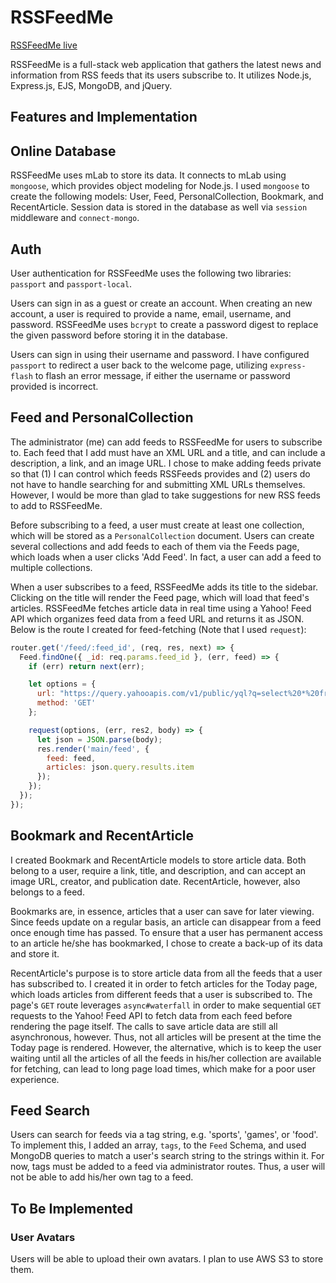 # RSSFeedMe

[RSSFeedMe live][heroku]

[heroku]: https://rssfeedme.herokuapp.com

RSSFeedMe is a full-stack web application that gathers the latest news and information from RSS feeds that its users subscribe to. It utilizes Node.js, Express.js, EJS, MongoDB, and jQuery.

## Features and Implementation

## Online Database

RSSFeedMe uses mLab to store its data. It connects to mLab using `mongoose`, which provides object modeling for Node.js. I used `mongoose` to create the following models: User, Feed, PersonalCollection, Bookmark, and RecentArticle. Session data is stored in the database as well via `session` middleware and `connect-mongo`.

## Auth

User authentication for RSSFeedMe uses the following two libraries: `passport` and `passport-local`.

Users can sign in as a guest or create an account. When creating an new account, a user is required to provide a name, email, username, and password. RSSFeedMe uses `bcrypt` to create a password digest to replace the given password before storing it in the database.

Users can sign in using their username and password. I have configured `passport` to redirect a user back to the welcome page, utilizing `express-flash` to flash an error message, if either the username or password provided is incorrect.

## Feed and PersonalCollection

The administrator (me) can add feeds to RSSFeedMe for users to subscribe to. Each feed that I add must have an XML URL and a title, and can include a description, a link, and an image URL. I chose to make adding feeds private so that (1) I can control which feeds RSSFeeds provides and (2) users do not have to handle searching for and submitting XML URLs themselves. However, I would be more than glad to take suggestions for new RSS feeds to add to RSSFeedMe.

Before subscribing to a feed, a user must create at least one collection, which will be stored as a `PersonalCollection` document. Users can create several collections and add feeds to each of them via the Feeds page, which loads when a user clicks 'Add Feed'. In fact, a user can add a feed to multiple collections.

When a user subscribes to a feed, RSSFeedMe adds its title to the sidebar. Clicking on the title will render the Feed page, which will load that feed's articles. RSSFeedMe fetches article data in real time using a Yahoo! Feed API which organizes feed data from a feed URL and returns it as JSON. Below is the route I created for feed-fetching (Note that I used `request`):

```javascript
router.get('/feed/:feed_id', (req, res, next) => {
  Feed.findOne({ _id: req.params.feed_id }, (err, feed) => {
    if (err) return next(err);

    let options = {
      url: "https://query.yahooapis.com/v1/public/yql?q=select%20*%20from%20rss%20where%20url%3D%22" + encodeURIComponent(feed.xml_url) + "%22&format=json&diagnostics=true&callback=",
      method: 'GET'
    };

    request(options, (err, res2, body) => {
      let json = JSON.parse(body);
      res.render('main/feed', {
        feed: feed,
        articles: json.query.results.item
      });
    });
  });
});
```

## Bookmark and RecentArticle

 I created Bookmark and RecentArticle models to store article data. Both belong to a user, require a link, title, and description, and can accept an image URL, creator, and publication date. RecentArticle, however, also belongs to a feed.

 Bookmarks are, in essence, articles that a user can save for later viewing. Since feeds update on a regular basis, an article can disappear from a feed once enough time has passed. To ensure that a user has permanent access to an article he/she has bookmarked, I chose to create a back-up of its data and store it.

 RecentArticle's purpose is to store article data from all the feeds that a user has subscribed to. I created it in order to fetch articles for the Today page, which loads articles from different feeds that a user is subscribed to. The page's `GET` route leverages `async#waterfall` in order to make sequential `GET` requests to the Yahoo! Feed API to fetch data from each feed before rendering the page itself. The calls to save article data are still all asynchronous, however. Thus, not all articles will be present at the time the Today page is rendered. However, the alternative, which is to keep the user waiting until all the articles of all the feeds in his/her collection are available for fetching, can lead to long page load times, which make for a poor user experience.

## Feed Search

Users can search for feeds via a tag string, e.g. 'sports', 'games', or 'food'. To implement this, I added an array, `tags`, to the `Feed` Schema, and used MongoDB queries to match a user's search string to the strings within it. For now, tags must be added to a feed via administrator routes. Thus, a user will not be able to add his/her own tag to a feed.

 ## To Be Implemented

 ### User Avatars

 Users will be able to upload their own avatars. I plan to use AWS S3 to store them.
